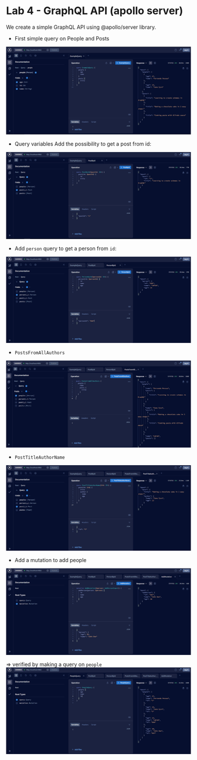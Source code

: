 # Lab 4 - GraphQL API (apollo server)

We create a simple GraphQL API using @apollo/server library.

- First simple query on People and Posts

![first simple query - People and Posts](image.png)

- Query variables
Add the possibility to get a post from id:

![query var](image-1.png)

- Add `person` query to get a person from `id`:

![person query var](image-2.png)

- `PostsFromAllAuthors`

![PostsFromAllAuthors](image-3.png)

- `PostTitleAuthorName`

![PostTitleAuthorName](image-4.png)

- Add a mutation to add people

![add mutation to add people](image-5.png)

=> verified by making a query on `people`
![check mutation result with query on people](image-6.png)
